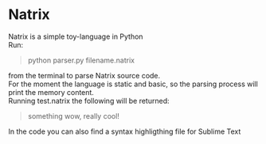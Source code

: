 # Natrix
Natrix is a simple toy-language in Python  
Run:  
> python parser.py filename.natrix  

from the terminal to parse Natrix source code.  
For the moment the language is static and basic, so the parsing process will print the memory content.  
Running test.natrix the following will be returned:  
> something
> wow, really cool!

In the code you can also find a syntax highligthing file for Sublime Text
